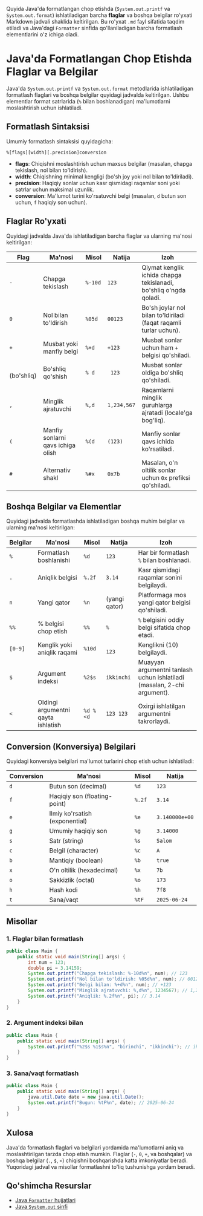 Quyida Java'da formatlangan chop etishda (`System.out.printf` va `System.out.format`) ishlatiladigan barcha **flaglar** va boshqa belgilar ro'yxati Markdown jadvali shaklida keltirilgan. Bu ro'yxat `.md` fayl sifatida taqdim etiladi va Java'dagi `Formatter` sinfida qo'llaniladigan barcha formatlash elementlarini o'z ichiga oladi.

# Java'da Formatlangan Chop Etishda Flaglar va Belgilar

Java'da `System.out.printf` va `System.out.format` metodlarida ishlatiladigan formatlash flaglari va boshqa belgilar quyidagi jadvalda keltirilgan. Ushbu elementlar format satrlarida (`%` bilan boshlanadigan) ma'lumotlarni moslashtirish uchun ishlatiladi.

## Formatlash Sintaksisi
Umumiy formatlash sintaksisi quyidagicha:

```
%[flags][width][.precision]conversion
```

- **flags**: Chiqishni moslashtirish uchun maxsus belgilar (masalan, chapga tekislash, nol bilan to'ldirish).
- **width**: Chiqishning minimal kengligi (bo'sh joy yoki nol bilan to'ldiriladi).
- **precision**: Haqiqiy sonlar uchun kasr qismidagi raqamlar soni yoki satrlar uchun maksimal uzunlik.
- **conversion**: Ma'lumot turini ko'rsatuvchi belgi (masalan, `d` butun son uchun, `f` haqiqiy son uchun).

## Flaglar Ro'yxati

Quyidagi jadvalda Java'da ishlatiladigan barcha flaglar va ularning ma'nosi keltirilgan:

| Flag | Ma'nosi | Misol | Natija | Izoh |
|------|---------|-------|--------|------|
| `-`  | Chapga tekislash | `%-10d` | `123       ` | Qiymat kenglik ichida chapga tekislanadi, bo'shliq o'ngda qoladi. |
| `0`  | Nol bilan to'ldirish | `%05d` | `00123` | Bo'sh joylar nol bilan to'ldiriladi (faqat raqamli turlar uchun). |
| `+`  | Musbat yoki manfiy belgi | `%+d` | `+123` | Musbat sonlar uchun ham `+` belgisi qo'shiladi. |
| ` ` (bo'shliq) | Bo'shliq qo'shish | `% d` | ` 123` | Musbat sonlar oldiga bo'shliq qo'shiladi. |
| `,`  | Minglik ajratuvchi | `%,d` | `1,234,567` | Raqamlarni minglik guruhlarga ajratadi (locale'ga bog'liq). |
| `(`  | Manfiy sonlarni qavs ichiga olish | `%(d` | `(123)` | Manfiy sonlar qavs ichida ko'rsatiladi. |
| `#`  | Alternativ shakl | `%#x` | `0x7b` | Masalan, o'n oltilik sonlar uchun `0x` prefiksi qo'shiladi. |

## Boshqa Belgilar va Elementlar

Quyidagi jadvalda formatlashda ishlatiladigan boshqa muhim belgilar va ularning ma'nosi keltirilgan:

| Belgilar | Ma'nosi | Misol | Natija | Izoh |
|----------|---------|-------|--------|------|
| `%`      | Formatlash boshlanishi | `%d` | `123` | Har bir formatlash `%` bilan boshlanadi. |
| `.`      | Aniqlik belgisi | `%.2f` | `3.14` | Kasr qismidagi raqamlar sonini belgilaydi. |
| `n`      | Yangi qator | `%n` | (yangi qator) | Platformaga mos yangi qator belgisi qo'shiladi. |
| `%%`     | % belgisi chop etish | `%%` | `%` | `%` belgisini oddiy belgi sifatida chop etadi. |
| `[0-9]`  | Kenglik yoki aniqlik raqami | `%10d` | `       123` | Kenglikni (10) belgilaydi. |
| `$`      | Argument indeksi | `%2$s` | `ikkinchi` | Muayyan argumentni tanlash uchun ishlatiladi (masalan, 2-chi argument). |
| `<`      | Oldingi argumentni qayta ishlatish | `%d %<d` | `123 123` | Oxirgi ishlatilgan argumentni takrorlaydi. |

## Conversion (Konversiya) Belgilari

Quyidagi konversiya belgilari ma'lumot turlarini chop etish uchun ishlatiladi:

| Conversion | Ma'nosi | Misol | Natija |
|------------|---------|-------|--------|
| `d`        | Butun son (decimal) | `%d` | `123` |
| `f`        | Haqiqiy son (floating-point) | `%.2f` | `3.14` |
| `e`        | Ilmiy ko'rsatish (exponential) | `%e` | `3.140000e+00` |
| `g`        | Umumiy haqiqiy son | `%g` | `3.14000` |
| `s`        | Satr (string) | `%s` | `Salom` |
| `c`        | Belgil (character) | `%c` | `A` |
| `b`        | Mantiqiy (boolean) | `%b` | `true` |
| `x`        | O'n oltilik (hexadecimal) | `%x` | `7b` |
| `o`        | Sakkizlik (octal) | `%o` | `173` |
| `h`        | Hash kodi | `%h` | `7f8` |
| `t`        | Sana/vaqt | `%tF` | `2025-06-24` |

## Misollar

### 1. Flaglar bilan formatlash
```java
public class Main {
    public static void main(String[] args) {
        int num = 123;
        double pi = 3.14159;
        System.out.printf("Chapga tekislash: %-10d%n", num); // 123       
        System.out.printf("Nol bilan to'ldirish: %05d%n", num); // 00123
        System.out.printf("Belgi bilan: %+d%n", num); // +123
        System.out.printf("Minglik ajratuvchi: %,d%n", 1234567); // 1,234,567
        System.out.printf("Aniqlik: %.2f%n", pi); // 3.14
    }
}
```

### 2. Argument indeksi bilan
```java
public class Main {
    public static void main(String[] args) {
        System.out.printf("%2$s %1$s%n", "birinchi", "ikkinchi"); // ikkinchi birinchi
    }
}
```

### 3. Sana/vaqt formatlash
```java
public class Main {
    public static void main(String[] args) {
        java.util.Date date = new java.util.Date();
        System.out.printf("Bugun: %tF%n", date); // 2025-06-24
    }
}
```

## Xulosa
Java'da formatlash flaglari va belgilari yordamida ma'lumotlarni aniq va moslashtirilgan tarzda chop etish mumkin. Flaglar (`-`, `0`, `+`, va boshqalar) va boshqa belgilar (`.`, `$`, `<`) chiqishni boshqarishda katta imkoniyatlar beradi. Yuqoridagi jadval va misollar formatlashni to'liq tushunishga yordam beradi.

## Qo'shimcha Resurslar
- [Java `Formatter` hujjatlari](https://docs.oracle.com/en/java/javase/17/docs/api/java.base/java/util/Formatter.html)
- [Java `System.out` sinfi](https://docs.oracle.com/en/java/javase/17/docs/api/java.base/java/lang/System.html#out)
